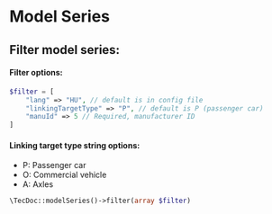 # Model Series

## Filter model series:

#### Filter options:
```php
$filter = [
    "lang" => "HU", // default is in config file
    "linkingTargetType" => "P", // default is P (passenger car)
    "manuId" => 5 // Required, manufacturer ID
]
```
#### Linking target type string options:
- P: Passenger car
- O: Commercial vehicle
- A: Axles

```php
\TecDoc::modelSeries()->filter(array $filter)
```
